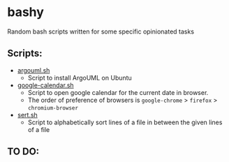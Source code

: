 # bashy
Random bash scripts written for some specific opinionated tasks


## Scripts:
* [argouml.sh](argouml.sh) 
  * Script to install ArgoUML on Ubuntu 
* [google-calendar.sh](google-calendar.sh)
  * Script to open google calendar for the current date in browser.
  * The order of preference of browsers is `google-chrome` > `firefox` > `chromium-browser`
* [sert.sh](sert.sh)
  * Script to alphabetically sort lines of a file in between the given lines of a file

## TO DO:
